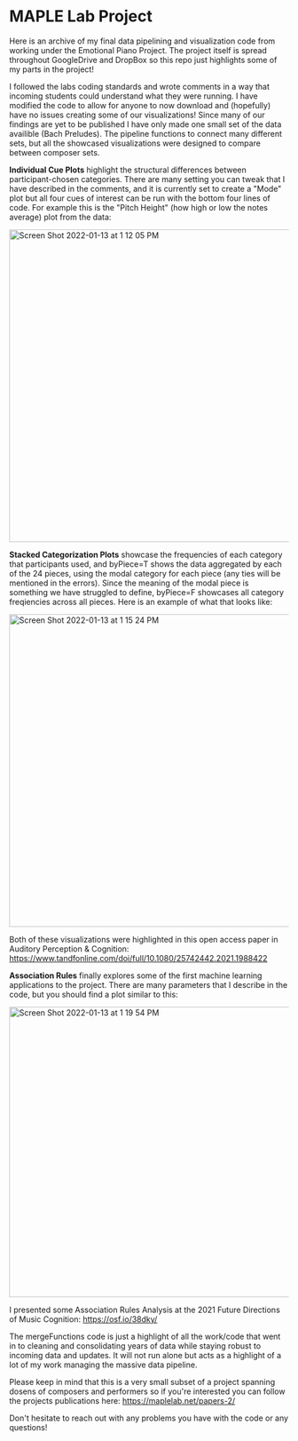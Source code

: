 # MAPLE Lab Project
Here is an archive of my final data pipelining and visualization code from working under the Emotional Piano Project. The project itself is spread throughout GoogleDrive and DropBox so this repo just highlights some of my parts in the project!

I followed the labs coding standards and wrote comments in a way that incoming students could understand what they were running. I have modified the code to allow for anyone to now download and (hopefully) have no issues creating some of our visualizations! Since many of our findings are yet to be published I have only made one small set of the data availible (Bach Preludes). The pipeline functions to connect many different sets, but all the showcased visualizations were designed to compare between composer sets.

**Individual Cue Plots** highlight the structural differences between participant-chosen categories. There are many setting you can tweak that I have described in the comments, and it is currently set to create a "Mode" plot but all four cues of interest can be run with the bottom four lines of code. For example this is the "Pitch Height" (how high or low the notes average) plot from the data: 

<img width="563" alt="Screen Shot 2022-01-13 at 1 12 05 PM" src="https://user-images.githubusercontent.com/80587489/149385786-0e2fd367-bcf5-4091-bcfb-4595f45c09aa.png">

**Stacked Categorization Plots** showcase the frequencies of each category that participants used, and byPiece=T shows the data aggregated by each of the 24 pieces, using the modal category for each piece (any ties will be mentioned in the errors). Since the meaning of the modal piece is something we have struggled to define, byPiece=F showcases all category freqiencies across all pieces. Here is an example of what that looks like: 

<img width="563" alt="Screen Shot 2022-01-13 at 1 15 24 PM" src="https://user-images.githubusercontent.com/80587489/149386257-5cf9f821-aee5-4fed-8d4c-504f30906352.png">

Both of these visualizations were highlighted in this open access paper in Auditory Perception & Cognition: https://www.tandfonline.com/doi/full/10.1080/25742442.2021.1988422

**Association Rules** finally explores some of the first machine learning applications to the project. There are many parameters that I describe in the code, but you should find a plot similar to this: 

<img width="523" alt="Screen Shot 2022-01-13 at 1 19 54 PM" src="https://user-images.githubusercontent.com/80587489/149386946-dba40410-1bc6-46a8-98a9-ad3253e2bca3.png">


I presented some Association Rules Analysis at the 2021 Future Directions of Music Cognition: https://osf.io/38dky/


The mergeFunctions code is just a highlight of all the work/code that went in to cleaning and consolidating years of data while staying robust to incoming data and updates. It will not run alone but acts as a highlight of a lot of my work managing the massive data pipeline.


Please keep in mind that this is a very small subset of a project spanning dosens of composers and performers so if you're interested you can follow the projects publications here: https://maplelab.net/papers-2/ 

Don't hesitate to reach out with any problems you have with the code or any questions!
